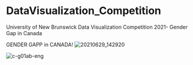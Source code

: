 # DataVisualization_Competition
University of New Brunswick Data Visualization Competition 2021- Gender Gap in Canada

GENDER GAPP in CANADA!
![20210629_142920](https://user-images.githubusercontent.com/38828636/142082271-cb617851-e3b0-4c63-99e0-d349eefdefd0.jpg)


![c-g01ab-eng](https://user-images.githubusercontent.com/38828636/140771400-159d4d12-8e0c-4aba-a3dd-7913a94f7ea3.gif)
